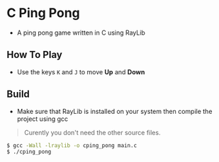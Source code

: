 # C Ping Pong

- A ping pong game written in C using RayLib

## How To Play

- Use the keys `K` and `J` to move **Up** and **Down**

## Build

- Make sure that RayLib is installed on your system then compile the project
using gcc

> Curently you don't need the other source files.

```sh
$ gcc -Wall -lraylib -o cping_pong main.c
$ ./cping_pong
```
